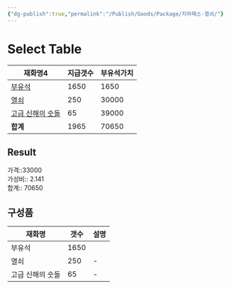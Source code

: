 ```yaml
---
{"dg-publish":true,"permalink":"/Publish/Goods/Package/지하패스-열쇠/"}
---
```



# Select Table
<div><table class="dataview table-view-table"><thead class="table-view-thead"><tr class="table-view-tr-header"><th class="table-view-th"><span>재화명</span><span class="dataview small-text">4</span></th><th class="table-view-th"><span>지급갯수</span></th><th class="table-view-th"><span>부유석가치</span></th></tr></thead><tbody class="table-view-tbody"><tr><td><span><a data-tooltip-position="top" aria-label="Publish/Goods/Currencies/부유석.md" data-href="Publish/Goods/Currencies/부유석.md" href="Publish/Goods/Currencies/부유석.md" class="internal-link" target="_blank" rel="noopener nofollow">부유석</a></span></td><td>1650</td><td>1650</td></tr><tr><td><span><a data-tooltip-position="top" aria-label="Publish/Goods/Currencies/열쇠.md" data-href="Publish/Goods/Currencies/열쇠.md" href="Publish/Goods/Currencies/열쇠.md" class="internal-link" target="_blank" rel="noopener nofollow">열쇠</a></span></td><td>250</td><td>30000</td></tr><tr><td><span><a data-tooltip-position="top" aria-label="Publish/Goods/Currencies/고급 신해의 숫돌.md" data-href="Publish/Goods/Currencies/고급 신해의 숫돌.md" href="Publish/Goods/Currencies/고급 신해의 숫돌.md" class="internal-link" target="_blank" rel="noopener nofollow">고급 신해의 숫돌</a></span></td><td>65</td><td>39000</td></tr><tr><td><span><strong>합계</strong></span></td><td>1965</td><td>70650</td></tr></tbody></table></div><p><span><h2 data-heading="Result" dir="auto">Result</h2></span></p><span><span>가격::33000 <br></span></span><span><span>가성비:: 2.141 <br></span></span><span><span>합계:: 70650</span></span>

## 구성품
| **재화명**   | **갯수** | 설명  |
| --------- | ------ | --- |
| 부유석       | 1650   |     |
| 열쇠        | 250    | -   |
| 고급 신해의 숫돌 | 65     | -   |

